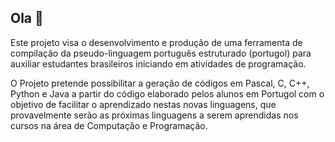 ## Ola 👋

Este projeto visa o desenvolvimento e produção de uma ferramenta de compilação da pseudo-linguagem português estruturado (portugol) para auxiliar estudantes brasileiros iniciando em atividades de programação.

O Projeto pretende possibilitar a geração de códigos em Pascal, C, C++, Python e Java a partir do código elaborado pelos alunos em Portugol com o objetivo de facilitar o aprendizado nestas novas linguagens, que provavelmente serão as próximas linguagens a serem aprendidas nos cursos na área de Computação e Programação.
